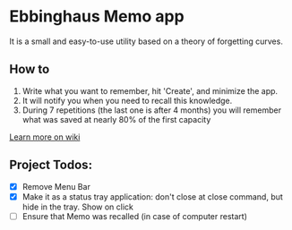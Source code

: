 # Ebbinghaus Memo app
It is a small and easy-to-use utility based on a theory of forgetting curves. 

## How to 
1. Write what you want to remember, hit 'Create', and minimize the app. 
2. It will notify you when you need to recall this knowledge. 
3. During 7 repetitions (the last one is after 4 months) you will remember what was saved at nearly 80% of the first capacity

[Learn more on wiki](https://en.wikipedia.org/wiki/Forgetting_curve)

## Project Todos:
- [X] Remove Menu Bar
- [X] Make it as a status tray application: don't close at close command, but hide in the tray. Show on click
- [ ] Ensure that Memo was recalled (in case of computer restart)
